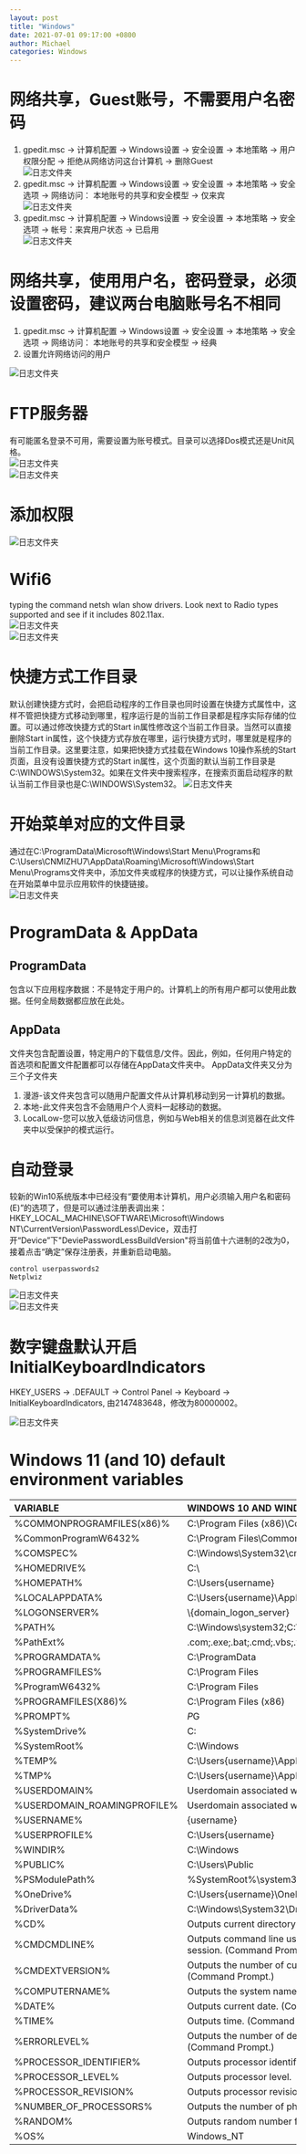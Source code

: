```yaml
---
layout: post
title: "Windows"
date: 2021-07-01 09:17:00 +0800
author: Michael
categories: Windows
---
```



# 网络共享，Guest账号，不需要用户名密码
1. gpedit.msc -> 计算机配置 -> Windows设置 -> 安全设置 -> 本地策略 -> 用户权限分配 -> 拒绝从网络访问这台计算机 -> 删除Guest  
![日志文件夹](/assets/windows/AllowGuestRemote.png)  
2. gpedit.msc -> 计算机配置 -> Windows设置 -> 安全设置 -> 本地策略 -> 安全选项 -> 网络访问： 本地账号的共享和安全模型 -> 仅来宾  
![日志文件夹](/assets/windows/RemoteAsGuest.png)  
3. gpedit.msc -> 计算机配置 -> Windows设置 -> 安全设置 -> 本地策略 -> 安全选项 -> 帐号：来宾用户状态 -> 已启用  
![日志文件夹](/assets/windows/EnableGuest.png)  

# 网络共享，使用用户名，密码登录，必须设置密码，建议两台电脑账号名不相同
1. gpedit.msc -> 计算机配置 -> Windows设置 -> 安全设置 -> 本地策略 -> 安全选项 -> 网络访问： 本地账号的共享和安全模型 -> 经典
2. 设置允许网络访问的用户

![日志文件夹](/assets/windows/AccessFromNetwork.png)  

# FTP服务器
有可能匿名登录不可用，需要设置为账号模式。目录可以选择Dos模式还是Unit风格。  
![日志文件夹](/assets/windows/ftpbasicauthentication.png)  
![日志文件夹](/assets/windows/IISFTPUnixStyle.png)  

# 添加权限
![日志文件夹](/assets/windows/AuthenticatedUsers.png)  

# Wifi6
typing the command netsh wlan show drivers. Look next to Radio types supported and see if it includes 802.11ax.  
![日志文件夹](/assets/windows/wifi6.png)  
![日志文件夹](/assets/windows/wifi6_802.11ax.png)  

# 快捷方式工作目录
默认创建快捷方式时，会把启动程序的工作目录也同时设置在快捷方式属性中，这样不管把快捷方式移动到哪里，程序运行是的当前工作目录都是程序实际存储的位置。可以通过修改快捷方式的Start in属性修改这个当前工作目录。当然可以直接删除Start in属性，这个快捷方式存放在哪里，运行快捷方式时，哪里就是程序的当前工作目录。这里要注意，如果把快捷方式挂载在Windows 10操作系统的Start页面，且没有设置快捷方式的Start in属性，这个页面的默认当前工作目录是C:\WINDOWS\System32。如果在文件夹中搜索程序，在搜索页面启动程序的默认当前工作目录也是C:\WINDOWS\System32。
![日志文件夹](/assets/windows/ShortcutStartIn.png)  

# 开始菜单对应的文件目录
通过在C:\ProgramData\Microsoft\Windows\Start Menu\Programs和C:\Users\CNMIZHU7\AppData\Roaming\Microsoft\Windows\Start Menu\Programs文件夹中，添加文件夹或程序的快捷方式，可以让操作系统自动在开始菜单中显示应用软件的快捷链接。  
![日志文件夹](/assets/windows/StartMenuPrograms.png)  

# ProgramData & AppData
## ProgramData
包含以下应用程序数据：不是特定于用户的。计算机上的所有用户都可以使用此数据。任何全局数据都应放在此处。
## AppData
文件夹包含配置设置，特定用户的下载信息/文件。因此，例如，任何用户特定的首选项和配置文件配置都可以存储在AppData文件夹中。 AppData文件夹又分为三个子文件夹

1. 漫游-该文件夹包含可以随用户配置文件从计算机移动到另一计算机的数据。
1. 本地-此文件夹包含不会随用户个人资料一起移动的数据。
1. LocalLow-您可以放入低级访问信息，例如与Web相关的信息浏览器在此文件夹中以受保护的模式运行。

# 自动登录
较新的Win10系统版本中已经没有“要使用本计算机，用户必须输入用户名和密码(E)”的选项了，但是可以通过注册表调出来：HKEY_LOCAL_MACHINE\SOFTWARE\Microsoft\Windows NT\CurrentVersion\PasswordLess\Device，双击打开“Device”下"DeviePasswordLessBuildVersion"将当前值十六进制的2改为0，接着点击“确定”保存注册表，并重新启动电脑。

    control userpasswords2
    Netplwiz

![日志文件夹](/assets/windows/DevicePasswordLessBuildVersion.png)  
![日志文件夹](/assets/windows/Netplwiz.png)  

# 数字键盘默认开启 InitialKeyboardIndicators
HKEY_USERS -> .DEFAULT -> Control Panel -> Keyboard -> InitialKeyboardIndicators, 由2147483648，修改为80000002。

![日志文件夹](/assets/windows/InitialKeyboardIndicators.png)  

# Windows 11 (and 10) default environment variables

| VARIABLE | WINDOWS 10 AND WINDOWS 11 | Description |
|:-----------|:-----------|:-----------|
| %COMMONPROGRAMFILES(x86)% | C:\Program Files (x86)\Common Files | |
| %CommonProgramW6432% | C:\Program Files\Common Files | |
| %COMSPEC% | C:\Windows\System32\cmd.exe | |
| %HOMEDRIVE% | C:\ | |
| %HOMEPATH% | C:\Users\{username} | |
| %LOCALAPPDATA% | C:\Users\{username}\AppData\Local | |
| %LOGONSERVER% | \\{domain_logon_server} | |
| %PATH% | C:\Windows\system32;C:\Windows;C:\Windows\System32\Wbem | |
| %PathExt% | .com;.exe;.bat;.cmd;.vbs;.vbe;.js;.jse;.wsf;.wsh;.msc | |
| %PROGRAMDATA% | C:\ProgramData | |
| %PROGRAMFILES% | C:\Program Files | |
| %ProgramW6432% | C:\Program Files | |
| %PROGRAMFILES(X86)% | C:\Program Files (x86) | |
| %PROMPT% | $P$G | |
| %SystemDrive% | C: | |
| %SystemRoot% | C:\Windows | |
| %TEMP% | C:\Users\{username}\AppData\Local\Temp | |
| %TMP% | C:\Users\{username}\AppData\Local\Temp | |
| %USERDOMAIN% | Userdomain associated with current user. | |
| %USERDOMAIN_ROAMINGPROFILE% | Userdomain associated with roaming profile. | |
| %USERNAME% | {username} | |
| %USERPROFILE% | C:\Users\{username} | |
| %WINDIR% | C:\Windows | |
| %PUBLIC% | C:\Users\Public | |
| %PSModulePath% | %SystemRoot%\system32\WindowsPowerShell\v1.0\Modules\ | |
| %OneDrive% | C:\Users\{username}\OneDrive | |
| %DriverData% | C:\Windows\System32\Drivers\DriverData | |
| %CD% | Outputs current directory path. (Command Prompt.) | |
| %CMDCMDLINE% | Outputs command line used to launch current Command Prompt session. (Command Prompt.) | |
| %CMDEXTVERSION% | Outputs the number of current command processor extensions. (Command Prompt.) | |
| %COMPUTERNAME% | Outputs the system name. | |
| %DATE% | Outputs current date. (Command Prompt.) | |
| %TIME% | Outputs time. (Command Prompt.) | |
| %ERRORLEVEL% | Outputs the number of defining exit status of previous command. (Command Prompt.) | |
| %PROCESSOR_IDENTIFIER% | Outputs processor identifier. | |
| %PROCESSOR_LEVEL% | Outputs processor level. | |
| %PROCESSOR_REVISION% | Outputs processor revision. | |
| %NUMBER_OF_PROCESSORS% | Outputs the number of physical and virtual cores. | |
| %RANDOM% | Outputs random number from 0 through 32767. | |
| %OS% | Windows_NT | |